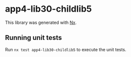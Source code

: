 # app4-lib30-childlib5

This library was generated with [Nx](https://nx.dev).

## Running unit tests

Run `nx test app4-lib30-childlib5` to execute the unit tests.
